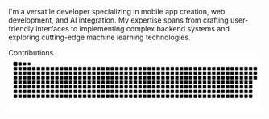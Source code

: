 I'm a versatile developer specializing in mobile app creation, web development, and AI integration. My expertise spans from crafting user-friendly interfaces to implementing complex backend systems and exploring cutting-edge machine learning technologies.


Contributions
![snake gif](https://github.com/feyroozecode/feyroozecode/blob/output/github-snake-dark.svg)

